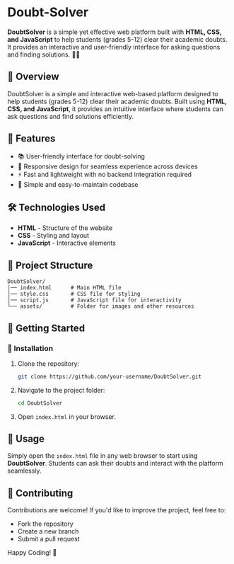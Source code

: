 # Doubt-Solver
**DoubtSolver** is a simple yet effective web platform built with **HTML, CSS, and JavaScript** to help students (grades 5-12) clear their academic doubts. It provides an interactive and user-friendly interface for asking questions and finding solutions. 🚀✨
## 📌 Overview
DoubtSolver is a simple and interactive web-based platform designed to help students (grades 5-12) clear their academic doubts. Built using **HTML, CSS, and JavaScript**, it provides an intuitive interface where students can ask questions and find solutions efficiently.

## 🚀 Features
- 📚 User-friendly interface for doubt-solving
- 🎨 Responsive design for seamless experience across devices
- ⚡ Fast and lightweight with no backend integration required
- 📌 Simple and easy-to-maintain codebase

## 🛠️ Technologies Used
- **HTML** - Structure of the website
- **CSS** - Styling and layout
- **JavaScript** - Interactive elements

## 📂 Project Structure
```
DoubtSolver/
│── index.html      # Main HTML file
│── style.css       # CSS file for styling
│── script.js       # JavaScript file for interactivity
└── assets/         # Folder for images and other resources
```

## 🚀 Getting Started
### 🔧 Installation
1. Clone the repository:
   ```sh
   git clone https://github.com/your-username/DoubtSolver.git
   ```
2. Navigate to the project folder:
   ```sh
   cd DoubtSolver
   ```
3. Open `index.html` in your browser.

## 🎯 Usage
Simply open the `index.html` file in any web browser to start using **DoubtSolver**. Students can ask their doubts and interact with the platform seamlessly.

## 🤝 Contributing
Contributions are welcome! If you'd like to improve the project, feel free to:
- Fork the repository
- Create a new branch
- Submit a pull request

Happy Coding! 🚀
